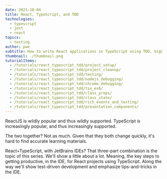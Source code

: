 ```yaml
---
date: 2021-10-04
title: React, TypeScript, and TDD
technologies:
  - typescript
  - jest
  - react
topics:
  - testing
author: pwe
subtitle: How to write React applications in TypeScript using TDD, highlighting features of the IDE
thumbnail: ./thumbnail.png
tutorialItems:
  - /tutorials/react_typescript_tdd/project_setup/
  - /tutorials/react_typescript_tdd/project_cleanup/
  - /tutorials/react_typescript_tdd/testing/
  - /tutorials/react_typescript_tdd/nodejs_debugging/
  - /tutorials/react_typescript_tdd/chrome_debugging/
  - /tutorials/react_typescript_tdd/tsx_es6/
  - /tutorials/react_typescript_tdd/class_props/
  - /tutorials/react_typescript_tdd/class_state/
  - /tutorials/react_typescript_tdd/rich_events_and_testing/
  - /tutorials/react_typescript_tdd/presentation_components/
---
```


ReactJS is wildly popular and thus wildly supported. TypeScript is increasingly popular, and thus increasingly supported.

The two together? Not as much. Given that they both change quickly, it's hard to find accurate learning materials.

React+TypeScript, with JetBrains IDEs? That three-part combination is the topic of this series. We'll show a little about a lot. Meaning, the key steps to getting productive, in the IDE, for React projects using TypeScript. Along the way we'll show test-driven development and emphasize tips-and-tricks in the IDE.
